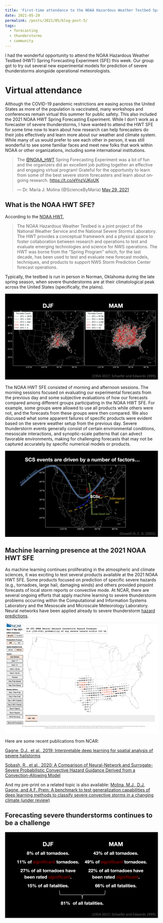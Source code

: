 ```yaml
---
title: 'First-time attendance to the NOAA Hazardous Weather Testbed Spring Forecasting Experiment'
date: 2021-05-29
permalink: /posts/2021/05/blog-post-5/
tags:
  - forecasting
  - thunderstorms
  - community
---
```


I had the wonderful opportunity to attend the NOAA Hazardous Weather Testbed (HWT) Spring Forecasting Experiment (SFE) this week. Our group got to try out several new experimental models for prediction of severe thunderstorms alongside operational meteorologists. 

Virtual attendance
======
Although the COVID-19 pandemic restrictions are easing across the United States as more of the population is vaccinated, many workshops and conferences remain virtual this summer for public safety. This also included the 2021 NOAA HWT Spring Forecasting Experiment. While I don't work as a forecaster of severe thunderstorms, I have wanted to attend the HWT SFE for some time now to learn about how research can help forecasters do their jobs effectively and learn more about our weather and climate system. While many of us would prefer to see each other in person, it was still wonderful to see some familiar faces and meet new folks that work within NOAA or other organizations, including some international institutions.

<div class="center">
  
<blockquote class="twitter-tweet"><p lang="en" dir="ltr">The <a href="https://twitter.com/NOAA_HWT?ref_src=twsrc%5Etfw">@NOAA_HWT</a> Spring Forecasting Experiment was a lot of fun and the organizers did an excellent job putting together an effective and engaging virtual program! Grateful for the opportunity to learn from some of the best severe storm forecasters and learn about ongoing research. <a href="https://t.co/eYnzVJKoUK">https://t.co/eYnzVJKoUK</a></p>&mdash; Dr. Maria J. Molina (@ScienceByMaria) <a href="https://twitter.com/ScienceByMaria/status/1398666564921040898?ref_src=twsrc%5Etfw">May 29, 2021</a></blockquote> <script async src="https://platform.twitter.com/widgets.js" charset="utf-8"></script>

</div>

What is the NOAA HWT SFE?
------
According to the [NOAA HWT](https://hwt.nssl.noaa.gov/),
>The NOAA Hazardous Weather Testbed is a joint project of the National Weather Service and the National Severe Storms Laboratory. The HWT provides a conceptual framework and a physical space to foster collaboration between research and operations to test and evaluate emerging technologies and science for NWS operations. The HWT was borne from the “Spring Program” which, for the last decade, has been used to test and evaluate new forecast models, techniques, and products to support NWS Storm Prediction Center forecast operations.

Typically, the testbed is run in person in Norman, Oklahoma during the late spring season, when severe thunderstorms are at their climatological peak across the United States (specifically, the plains).

![](/posts/djfvsmam.png)

The NOAA HWT SFE consisted of morning and afternoon sessions. The morning sessions focused on evaluating our experimental forecasts from the previous day and some subjective evaluations of how our forecasts compared among different groups participating in the NOAA HWT SFE. For example, some groups were allowed to use all products while others were not, and the forecasts from these groups were then compared. We also discussed what some apparent failures of specific products were evident based on the severe weather setup from the previous day. Severe thunderstorm events generally consist of certain environmental conditions, mesoscale interactions, and synoptic-scale patterns that can advect favorable environments, making for challenging forecasts that may not be captured accurately by specific numerical models or products.

![](/posts/environments.png)

Machine learning presence at the 2021 NOAA HWT SFE
------
As machine learning continues proliferating in the atmospheric and climate sciences, it was exciting to test several products available at the 2021 NOAA HWT SFE. Some products focused on prediction of specific severe hazards (e.g., tornadoes, large hail, damaging winds) and others provided pinpoint forecasts of local storm reports or convective mode. At NCAR, there are several ongoing efforts that apply machine learning to severe thunderstorm problems occurring within the Computational and Information Systems Laboratory and the Mesoscale and Microscale Meteorology Laboratory. Neural networks have been applied already to severe thunderstorm [hazard predictions](https://news.ucar.edu/132793/neural-network-improves-forecasts-severe-storm-hazards).

![Alt Text](/posts/severewx-slow.gif)

Here are some recent publications from NCAR:

[Gagne, D.J., et al., 2019: Interpretable deep learning for spatial analysis of severe hailstorms](https://journals.ametsoc.org/view/journals/mwre/147/8/mwr-d-18-0316.1.xml)

[Sobash, R., et al., 2020: A Comparison of Neural-Network and Surrogate-Severe Probabilistic Convective Hazard Guidance Derived from a Convection-Allowing Model](https://journals.ametsoc.org/view/journals/wefo/35/5/wafD200036.xml)

And my pre-print on a related topic is also available:
[Molina, M.J., D.J. Gagne, and A.F. Prein: A benchmark to test generalization capabilities of deep learning methods to classify severe convective storms in a changing climate (under review)](https://www.proquest.com/openview/cab1b53833e4523caa1e692725949830/1?pq-origsite=gscholar&cbl=4882998)

Forecasting severe thunderstorms continues to be a challenge
------

![](/posts/djfvsmamstats.png)
